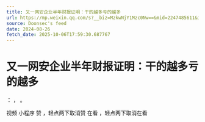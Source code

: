 ```yaml
---
title: 又一网安企业半年财报证明：干的越多亏的越多
url: https://mp.weixin.qq.com/s?__biz=MzkwNjY1Mzc0Nw==&mid=2247485611&idx=1&sn=aab572dd9d3df5016c4aefe5c64a8db0
source: Doonsec's feed
date: 2024-08-26
fetch_date: 2025-10-06T17:59:30.687767
---
```


# 又一网安企业半年财报证明：干的越多亏的越多

：
，
。

视频
小程序
赞
，轻点两下取消赞
在看
，轻点两下取消在看